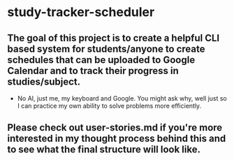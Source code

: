 # study-tracker-scheduler
## The goal of this project is to create a helpful CLI based system for students/anyone to create schedules that can be uploaded to Google Calendar and to track their progress in studies/subject.
- No AI, just me, my keyboard and Google. You might ask why, well just so I can practice my own ability to solve problems more efficiently.
## Please check out user-stories.md if you're more interested in my thought process behind this and to see what the final structure will look like.